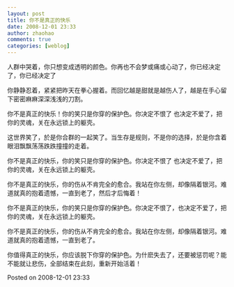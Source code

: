 ```yaml
---
layout: post
title: 你不是真正的快乐
date: 2008-12-01 23:33
author: zhaohao
comments: true
categories: [weblog]
---
```

人群中哭着，你只想变成透明的颜色。你再也不会梦或痛或心动了，你已经决定了，你已经决定了

你静静忍着，紧紧把昨天在拳心握着。而回忆越是甜就是越伤人了，越是在手心留下密密麻麻深深浅浅的刀割。

你不是真正的快乐！你的笑只是你穿的保护色。你决定不恨了 也决定不爱了，把你的灵魂，关在永远锁上的躯壳。

这世界笑了，於是你合群的一起笑了。当生存是规则，不是你的选择，於是你含着眼泪飘飘荡荡跌跌撞撞的走着。

你不是真正的快乐，你的笑只是你穿的保护色。你决定不恨了 也决定不爱了，把你的灵魂，关在永远锁上的躯壳。

你不是真正的快乐，你的伤从不肯完全的愈合。我站在你左侧，却像隔着银河。难道就真的抱着遗憾，一直到老了，然后才后悔着！

你不是真正的快乐，你的笑只是你穿的保护色。你决定不恨了，也决定不爱了，把你的灵魂，关在永远锁上的躯壳。

你不是真正的快乐，你的伤从不肯完全的愈合。我站在你左侧，却像隔着银河。难道就真的抱着遗憾，一直到老了。

你值得真正的快乐，你应该脱下你穿的保护色。为什麽失去了，还要被惩罚呢？能不能就让悲伤，全部结束在此刻，重新开始活着！

Posted on 2008-12-01 23:33
